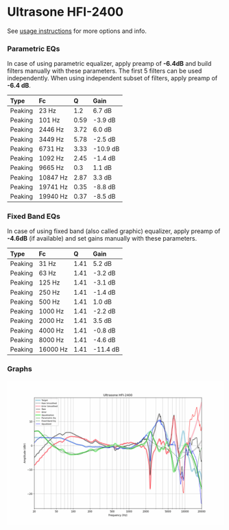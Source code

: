 # Ultrasone HFI-2400
See [usage instructions](https://github.com/jaakkopasanen/AutoEq#usage) for more options and info.

### Parametric EQs
In case of using parametric equalizer, apply preamp of **-6.4dB** and build filters manually
with these parameters. The first 5 filters can be used independently.
When using independent subset of filters, apply preamp of **-6.4 dB**.

| Type    | Fc       |    Q | Gain     |
|:--------|:---------|:-----|:---------|
| Peaking | 23 Hz    | 1.2  | 6.7 dB   |
| Peaking | 101 Hz   | 0.59 | -3.9 dB  |
| Peaking | 2446 Hz  | 3.72 | 6.0 dB   |
| Peaking | 3449 Hz  | 5.78 | -2.5 dB  |
| Peaking | 6731 Hz  | 3.33 | -10.9 dB |
| Peaking | 1092 Hz  | 2.45 | -1.4 dB  |
| Peaking | 9665 Hz  | 0.3  | 1.1 dB   |
| Peaking | 10847 Hz | 2.87 | 3.3 dB   |
| Peaking | 19741 Hz | 0.35 | -8.8 dB  |
| Peaking | 19940 Hz | 0.37 | -8.5 dB  |

### Fixed Band EQs
In case of using fixed band (also called graphic) equalizer, apply preamp of **-4.6dB**
(if available) and set gains manually with these parameters.

| Type    | Fc       |    Q | Gain     |
|:--------|:---------|:-----|:---------|
| Peaking | 31 Hz    | 1.41 | 5.2 dB   |
| Peaking | 63 Hz    | 1.41 | -3.2 dB  |
| Peaking | 125 Hz   | 1.41 | -3.1 dB  |
| Peaking | 250 Hz   | 1.41 | -1.4 dB  |
| Peaking | 500 Hz   | 1.41 | 1.0 dB   |
| Peaking | 1000 Hz  | 1.41 | -2.2 dB  |
| Peaking | 2000 Hz  | 1.41 | 3.5 dB   |
| Peaking | 4000 Hz  | 1.41 | -0.8 dB  |
| Peaking | 8000 Hz  | 1.41 | -4.6 dB  |
| Peaking | 16000 Hz | 1.41 | -11.4 dB |

### Graphs
![](./Ultrasone%20HFI-2400.png)